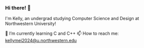 ### Hi there! 👋

I'm Kelly, an undergrad studying Computer Science and Design at Northwestern University!

 🌱 I’m currently learning C and C++ 
 📫 How to reach me: kellymei2024@u.northwestern.edu

<!--
**kemei-8/kemei-8** is a ✨ _special_ ✨ repository because its `README.md` (this file) appears on your GitHub profile.

Here are some ideas to get you started:

- 🔭 I’m currently working on ...
- 🌱 I’m currently learning ...
- 👯 I’m looking to collaborate on ...
- 🤔 I’m looking for help with ...
- 💬 Ask me about ...
- 📫 How to reach me: ...
- 😄 Pronouns: ...
- ⚡ Fun fact: ...
-->
